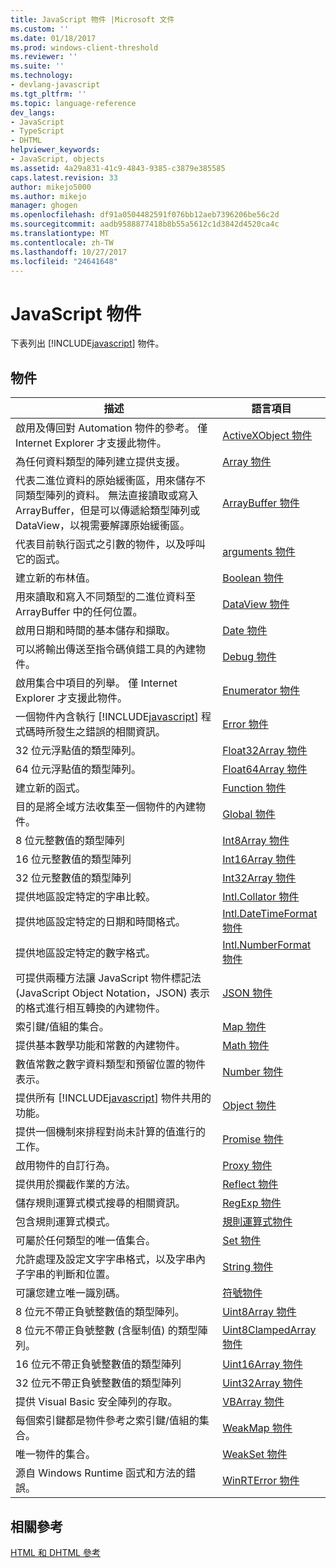 ```yaml
---
title: JavaScript 物件 |Microsoft 文件
ms.custom: ''
ms.date: 01/18/2017
ms.prod: windows-client-threshold
ms.reviewer: ''
ms.suite: ''
ms.technology:
- devlang-javascript
ms.tgt_pltfrm: ''
ms.topic: language-reference
dev_langs:
- JavaScript
- TypeScript
- DHTML
helpviewer_keywords:
- JavaScript, objects
ms.assetid: 4a29a831-41c9-4843-9385-c3879e385585
caps.latest.revision: 33
author: mikejo5000
ms.author: mikejo
manager: ghogen
ms.openlocfilehash: df91a0504482591f076bb12aeb7396206be56c2d
ms.sourcegitcommit: aadb9588877418b8b55a5612c1d3842d4520ca4c
ms.translationtype: MT
ms.contentlocale: zh-TW
ms.lasthandoff: 10/27/2017
ms.locfileid: "24641648"
---
```

# <a name="javascript-objects"></a>JavaScript 物件
下表列出 [!INCLUDE[javascript](../../javascript/includes/javascript-md.md)] 物件。  
  
## <a name="objects"></a>物件  
  
|描述|語言項目|  
|-----------------|----------------------|  
|啟用及傳回對 Automation 物件的參考。 僅 Internet Explorer 才支援此物件。|[ActiveXObject 物件](../../javascript/reference/activexobject-object-javascript.md)|  
|為任何資料類型的陣列建立提供支援。|[Array 物件](../../javascript/reference/array-object-javascript.md)|  
|代表二進位資料的原始緩衝區，用來儲存不同類型陣列的資料。 無法直接讀取或寫入 ArrayBuffer，但是可以傳遞給類型陣列或 DataView，以視需要解譯原始緩衝區。|[ArrayBuffer 物件](../../javascript/reference/arraybuffer-object.md)|  
|代表目前執行函式之引數的物件，以及呼叫它的函式。|[arguments 物件](../../javascript/reference/arguments-object-javascript.md)|  
|建立新的布林值。|[Boolean 物件](../../javascript/reference/boolean-object-javascript.md)|  
|用來讀取和寫入不同類型的二進位資料至 ArrayBuffer 中的任何位置。|[DataView 物件](../../javascript/reference/dataview-object.md)|  
|啟用日期和時間的基本儲存和擷取。|[Date 物件](../../javascript/reference/date-object-javascript.md)|  
|可以將輸出傳送至指令碼偵錯工具的內建物件。|[Debug 物件](../../javascript/reference/debug-object-javascript.md)|  
|啟用集合中項目的列舉。 僅 Internet Explorer 才支援此物件。|[Enumerator 物件](../../javascript/reference/enumerator-object-javascript.md)|  
|一個物件內含執行 [!INCLUDE[javascript](../../javascript/includes/javascript-md.md)] 程式碼時所發生之錯誤的相關資訊。|[Error 物件](../../javascript/reference/error-object-javascript.md)|  
|32 位元浮點值的類型陣列。|[Float32Array 物件](../../javascript/reference/float32array-object.md)|  
|64 位元浮點值的類型陣列。|[Float64Array 物件](../../javascript/reference/float64array-object.md)|  
|建立新的函式。|[Function 物件](../../javascript/reference/function-object-javascript.md)|  
|目的是將全域方法收集至一個物件的內建物件。|[Global 物件](../../javascript/reference/global-object-javascript.md)|  
|8 位元整數值的類型陣列|[Int8Array 物件](../../javascript/reference/int8array-object.md)|  
|16 位元整數值的類型陣列|[Int16Array 物件](../../javascript/reference/int16array-object.md)|  
|32 位元整數值的類型陣列|[Int32Array 物件](../../javascript/reference/int32array-object.md)|  
|提供地區設定特定的字串比較。|[Intl.Collator 物件](../../javascript/reference/intl-collator-object-javascript.md)|  
|提供地區設定特定的日期和時間格式。|[Intl.DateTimeFormat 物件](../../javascript/reference/intl-datetimeformat-object-javascript.md)|  
|提供地區設定特定的數字格式。|[Intl.NumberFormat 物件](../../javascript/reference/intl-numberformat-object-javascript.md)|  
|可提供兩種方法讓 JavaScript 物件標記法 (JavaScript Object Notation，JSON) 表示的格式進行相互轉換的內建物件。|[JSON 物件](../../javascript/reference/json-object-javascript.md)|  
|索引鍵/值組的集合。|[Map 物件](../../javascript/reference/map-object-javascript.md)|  
|提供基本數學功能和常數的內建物件。|[Math 物件](../../javascript/reference/math-object-javascript.md)|  
|數值常數之數字資料類型和預留位置的物件表示。|[Number 物件](../../javascript/reference/number-object-javascript.md)|  
|提供所有 [!INCLUDE[javascript](../../javascript/includes/javascript-md.md)] 物件共用的功能。|[Object 物件](../../javascript/reference/object-object-javascript.md)|  
|提供一個機制來排程對尚未計算的值進行的工作。|[Promise 物件](../../javascript/reference/promise-object-javascript.md)|  
|啟用物件的自訂行為。|[Proxy 物件](../../javascript/reference/proxy-object-javascript.md)|  
|提供用於攔截作業的方法。|[Reflect 物件](../../javascript/reference/reflect-object-javascript.md)|  
|儲存規則運算式模式搜尋的相關資訊。|[RegExp 物件](../../javascript/reference/regexp-object-javascript.md)|  
|包含規則運算式模式。|[規則運算式物件](../../javascript/reference/regular-expression-object-javascript.md)|  
|可屬於任何類型的唯一值集合。|[Set 物件](../../javascript/reference/set-object-javascript.md)|  
|允許處理及設定文字字串格式，以及字串內子字串的判斷和位置。|[String 物件](../../javascript/reference/string-object-javascript.md)|  
|可讓您建立唯一識別碼。|[符號物件](../../javascript/reference/symbol-object-javascript.md)|  
|8 位元不帶正負號整數值的類型陣列。|[Uint8Array 物件](../../javascript/reference/uint8array-object.md)|  
|8 位元不帶正負號整數 (含壓制值) 的類型陣列。|[Uint8ClampedArray 物件](../../javascript/reference/uint8clampedarray-object-javascript.md)|  
|16 位元不帶正負號整數值的類型陣列|[Uint16Array 物件](../../javascript/reference/uint16array-object.md)|  
|32 位元不帶正負號整數值的類型陣列|[Uint32Array 物件](../../javascript/reference/uint32array-object.md)|  
|提供 Visual Basic 安全陣列的存取。|[VBArray 物件](../../javascript/reference/vbarray-object-javascript.md)|  
|每個索引鍵都是物件參考之索引鍵/值組的集合。|[WeakMap 物件](../../javascript/reference/weakmap-object-javascript.md)|  
|唯一物件的集合。|[WeakSet 物件](../../javascript/reference/weakset-object-javascript.md)|  
|源自 Windows Runtime 函式和方法的錯誤。|[WinRTError 物件](../../javascript/reference/winrterror-object-javascript.md)|  
  
## <a name="related-reference"></a>相關參考  
 [HTML 和 DHTML 參考](http://go.microsoft.com/fwlink/?LinkId=148095)